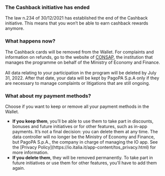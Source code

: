 <H3>
  The Cashback initiative has ended
</H3>
<body>
  The law n.234 of 30/12/2021 has established the end of the Cashback initiative. This means that you won’t be able to earn cashback rewards anymore.
</body>
<H3>
  What happens now?
</H3>
<body>
   The Cashback cards will be removed from the Wallet. 
For complaints and information on refunds, go to the website of <a href="https://www.consap.it/">CONSAP</a>, the institution that manages the programme on behalf of the Ministry of Economy and Finance.
<br><br>
  All data relating to your participation in the program will be deleted by July 31, 2022. After that date, your data will be kept by PagoPA S.p.A only if they are necessary to manage complaints or litigations that are still ongoing.
</body>
<H3>
  What about my payment methods?
</H3>
<body>
  Choose if you want to keep or remove all your payment methods in the Wallet.
</body>
<ul style="list-style-type: square">
  <li>
    <body>
      <b>If you keep them</b>, you’ll be able to use them to take part in discounts, bonuses and future initiatives or for other features, such as in-app payments. It’s not a final decision: you can delete them at any time.
      The data controller will no longer be the Ministry of Economy and Finance, but PagoPA S.p.A., the company in charge of managing the IO app. See the [Privacy Policy](https://io.italia.it/app-content/tos_privacy.html) for more information. 
    </body>
  </li>
  <li>
      <body>
          <b>If you delete them</b>, they will be removed permanently. To take part in future initiatives or use them for other features, you’ll have to add them again.
      </body>
  </li>
</ul>

